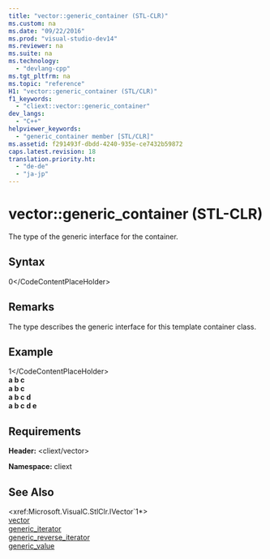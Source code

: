 ```yaml
---
title: "vector::generic_container (STL-CLR)"
ms.custom: na
ms.date: "09/22/2016"
ms.prod: "visual-studio-dev14"
ms.reviewer: na
ms.suite: na
ms.technology: 
  - "devlang-cpp"
ms.tgt_pltfrm: na
ms.topic: "reference"
H1: "vector::generic_container (STL/CLR)"
f1_keywords: 
  - "cliext::vector::generic_container"
dev_langs: 
  - "C++"
helpviewer_keywords: 
  - "generic_container member [STL/CLR]"
ms.assetid: f291493f-dbdd-4240-935e-ce7432b59872
caps.latest.revision: 18
translation.priority.ht: 
  - "de-de"
  - "ja-jp"
---
```

# vector::generic_container (STL-CLR)
The type of the generic interface for the container.  
  
## Syntax  
  
<CodeContentPlaceHolder>0\</CodeContentPlaceHolder>  
## Remarks  
 The type describes the generic interface for this template container class.  
  
## Example  
  
<CodeContentPlaceHolder>1\</CodeContentPlaceHolder>  
  **a b c**  
 **a b c**  
 **a b c d**  
 **a b c d e**   
## Requirements  
 **Header:** \<cliext/vector>  
  
 **Namespace:** cliext  
  
## See Also  
 \<xref:Microsoft.VisualC.StlClr.IVector`1*>   
 [vector](../vs140/vector--stl-clr-.md)   
 [generic_iterator](../vs140/vector--generic_iterator--stl-clr-.md)   
 [generic_reverse_iterator](../vs140/vector--generic_reverse_iterator--stl-clr-.md)   
 [generic_value](../vs140/vector--generic_value--stl-clr-.md)